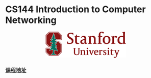 # CS144  Introduction to Computer Networking

<div align=center>
<img src="./stanford_logo.png" width="50%" height="50%" />
</div>

### [课程地址](https://vixbob.github.io/cs144-web-page/)
